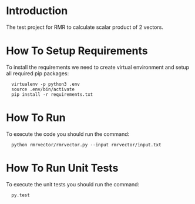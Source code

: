 Introduction
============
The test project for RMR to calculate scalar product of 2 vectors.

How To Setup Requirements
=========================
To install the requirements we need to create virtual environment and setup all required pip packages:

```
  virtualenv -p python3 .env
  source .env/bin/activate
  pip install -r requirements.txt
```

How To Run
==========
To execute the code you should run the command:

```
  python rmrvector/rmrvector.py --input rmrvector/input.txt
```

How To Run Unit Tests
=====================
To execute the unit tests you should run the command:

```
  py.test
```
